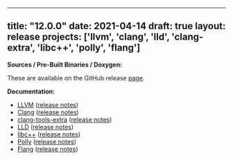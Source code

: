 
---
title: "12.0.0"
date: 2021-04-14
draft: true
layout: release
projects: ['llvm', 'clang', 'lld', 'clang-extra', 'libc++', 'polly', 'flang']
---

**Sources / Pre-Built Binaries / Doxygen:**

These are available on the GitHub release [page](https://github.com/llvm/llvm-project/releases/tag/llvmorg-12.0.0).

**Documentation:**
* [LLVM](/12.0.0/docs/index.html) ([release notes](/12.0.0/docs/ReleaseNotes.html))
* [Clang](/12.0.0/tools/clang/docs/index.html) ([release notes](/12.0.0/tools/clang/docs/ReleaseNotes.html))
* [clang-tools-extra](/12.0.0/tools/clang/tools/extra/docs/index.html) ([release notes](/12.0.0/tools/clang/tools/extra/docs/ReleaseNotes.html))
* [LLD](/12.0.0/tools/lld/docs/index.html) ([release notes](/12.0.0/tools/lld/docs/ReleaseNotes.html))
* [libc++](/12.0.0/projects/libcxx/docs/index.html) ([release notes](/12.0.0/projects/libcxx/docs/ReleaseNotes.html))
* [Polly](/12.0.0/tools/polly/docs/index.html) ([release notes](/12.0.0/tools/polly/docs/ReleaseNotes.html))
* [Flang](/12.0.0/tools/flang/docs/index.html) ([release notes](/12.0.0/tools/flang/docs/ReleaseNotes.html))


